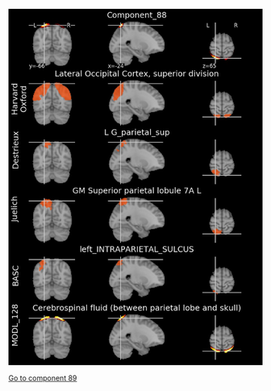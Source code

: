 


![88](preliminary/88.jpg "Component 88")

[Go to component 89](https://parietal-inria.github.io/MODL_atlas/1024/89 "Component 89")